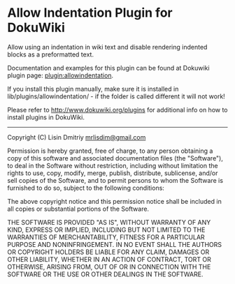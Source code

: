 # Allow Indentation Plugin for DokuWiki

Allow using an indentation in wiki text and disable rendering indented blocks as
a preformatted text.

Documentation and examples for this plugin can be found at Dokuwiki plugin
page:
[plugin:allowindentation](https://www.dokuwiki.org/plugin:allowindentation).

If you install this plugin manually, make sure it is installed in
lib/plugins/allowindentation/ - if the folder is called different it will not
work!

Please refer to http://www.dokuwiki.org/plugins for additional info on how to
install plugins in DokuWiki.

----

Copyright (C) Lisin Dmitriy <mrlisdim@gmail.com>

Permission is hereby granted, free of charge, to any person obtaining a copy of
this software and associated documentation files (the "Software"), to deal in
the Software without restriction, including without limitation the rights to
use, copy, modify, merge, publish, distribute, sublicense, and/or sell copies
of the Software, and to permit persons to whom the Software is furnished to do
so, subject to the following conditions:

The above copyright notice and this permission notice shall be included in all
copies or substantial portions of the Software.

THE SOFTWARE IS PROVIDED "AS IS", WITHOUT WARRANTY OF ANY KIND, EXPRESS OR
IMPLIED, INCLUDING BUT NOT LIMITED TO THE WARRANTIES OF MERCHANTABILITY,
FITNESS FOR A PARTICULAR PURPOSE AND NONINFRINGEMENT. IN NO EVENT SHALL THE
AUTHORS OR COPYRIGHT HOLDERS BE LIABLE FOR ANY CLAIM, DAMAGES OR OTHER
LIABILITY, WHETHER IN AN ACTION OF CONTRACT, TORT OR OTHERWISE, ARISING FROM,
OUT OF OR IN CONNECTION WITH THE SOFTWARE OR THE USE OR OTHER DEALINGS IN THE
SOFTWARE.
